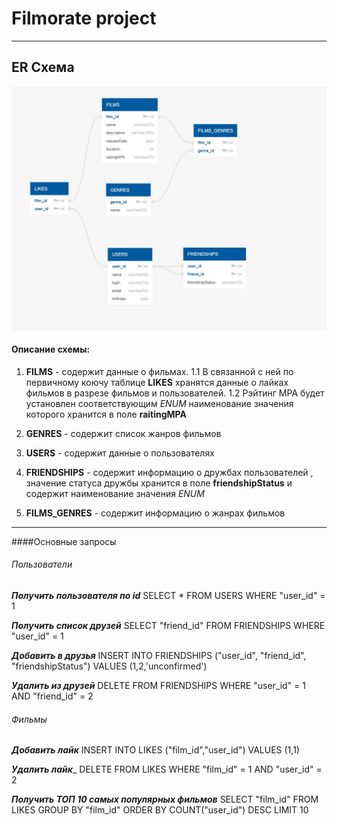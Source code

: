 # Filmorate project
***
## ER Схема

![схема](./src/main/resources/ER.jpg)

#### Описание схемы:
 1. __FILMS__ - содержит данные о фильмах. 
    1.1 В связанной с ней по первичному коючу таблице __LIKES__ хранятся данные о лайках фильмов в разрезе фильмов и пользователей.
    1.2 Рэйтинг MPA будет установлен соответствующим _ENUM_ наименование значения которого хранится в поле __raitingMPA__
2. __GENRES__ - содержит список жанров фильмов

3. __USERS__ - содержит данные о пользователях

4. __FRIENDSHIPS__ - содержит информацию о дружбах пользователей , значение статуса дружбы хранится в   поле __friendshipStatus__ и содержит наименование значения _ENUM_
    
5. __FILMS_GENRES__ - содержит информацию о жанрах фильмов 
_____
####Основные запросы

###### Пользователи

___Получить пользователя по id___
SELECT * FROM USERS WHERE "user_id" = 1

___Получить список друзей___ 
SELECT "friend_id" FROM FRIENDSHIPS WHERE "user_id" = 1

___Добавить в друзья___
INSERT INTO FRIENDSHIPS ("user_id", "friend_id", "friendshipStatus")
VALUES (1,2,'unconfirmed') 

___Удалить из друзей___
DELETE FROM FRIENDSHIPS WHERE "user_id" = 1 AND "friend_id" = 2

###### Фильмы

___Добавить лайк___
INSERT INTO LIKES ("film_id","user_id") 
VALUES (1,1)

___Удалить лайк____
DELETE FROM LIKES WHERE "film_id" = 1 AND "user_id" = 2

___Получить ТОП 10 самых популярных фильмов___
SELECT "film_id"
FROM LIKES
GROUP BY "film_id"
ORDER BY  COUNT("user_id") DESC
LIMIT 10


